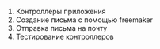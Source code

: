1. Контроллеры приложения
2. Создание письма с помощью freemaker
3. Отправка письма на почту
4. Тестирование контроллеров

